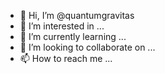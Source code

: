 - 👋 Hi, I’m @quantumgravitas
- 👀 I’m interested in ...
- 🌱 I’m currently learning ...
- 💞️ I’m looking to collaborate on ...
- 📫 How to reach me ...

<!---
quantumgravitas/quantumgravitas is a ✨ special ✨ repository because its `README.md` (this file) appears on your GitHub profile.
You can click the Preview link to take a look at your changes.
--->
